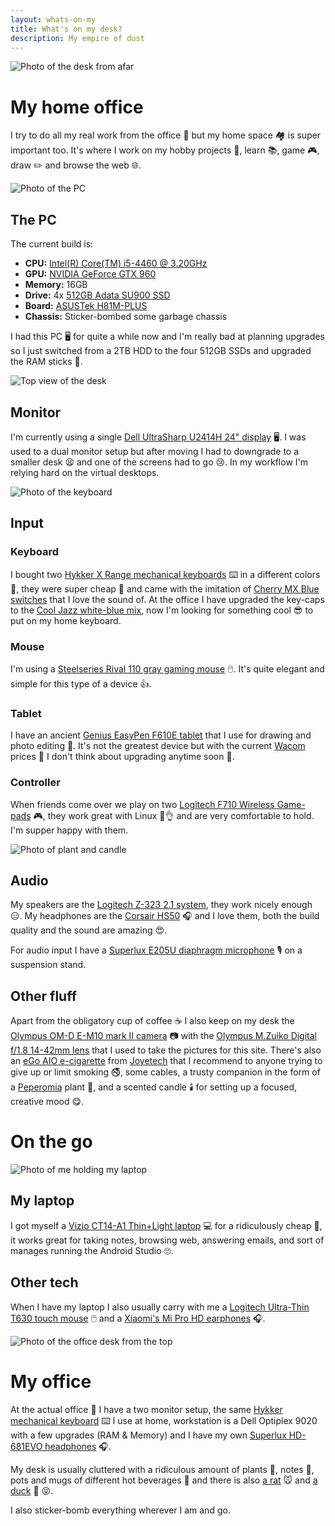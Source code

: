 ```yaml
---
layout: whats-on-my
title: What's on my desk?
description: My empire of dust
---
```


![Photo of the desk from afar][1]

# My home office

I try to do all my real work from the office 🏢 but my home space 🏘 is super important too. It's where I work on my hobby projects 🔧, learn 📚, game 🎮, draw ✏️ and browse the web 🌐.

![Photo of the PC][3]

## The PC

The current build is:

* **CPU:** [Intel(R) Core(TM) i5-4460 @ 3.20GHz][8]
* **GPU:** [NVIDIA GeForce GTX 960][9]
* **Memory:** 16GB
* **Drive:** 4x [512GB Adata SU900 SSD][10]
* **Board:** [ASUSTek H81M-PLUS][11]
* **Chassis:** Sticker-bombed some garbage chassis

I had this PC 🖥 for quite a while now and I'm really bad at planning upgrades so I just switched from a 2TB HDD to the four 512GB SSDs and upgraded the RAM sticks 🤷️. 

![Top view of the desk][2]

## Monitor

I'm currently using a single [Dell UltraSharp U2414H 24" display][12] 🖥️. I was used to a dual monitor setup but after moving I had to downgrade to a smaller desk 😫️ and one of the screens had to go 😢️. In my workflow I'm relying hard on the virtual desktops.

![Photo of the keyboard][4]

## Input

### Keyboard

I bought two [Hykker X Range mechanical keyboards][13] ⌨️ in a different colors 🎨️, they were super cheap 🤑️ and came with the imitation of [Cherry MX Blue switches][14] that I love the sound of. At the office I have upgraded the key-caps to the [Cool Jazz white-blue mix][15], now I'm looking for something cool 😎️ to put on my home keyboard.

### Mouse

I'm using a [Steelseries Rival 110 gray gaming mouse][16] 🖱️. It's quite elegant and simple for this type of a device 👍️.

### Tablet

I have an ancient [Genius EasyPen F610E tablet][17] that I use for drawing and photo editing 🙂️. It's not the greatest device but with the current [Wacom][18] prices 💸️ I don't think about upgrading anytime soon 🤷️.

### Controller

When friends come over we play on two [Logitech F710 Wireless Game-pads][19] 🎮, they work great with Linux 🐧️👌️ and are very comfortable to hold. I'm supper happy with them.

![Photo of plant and candle][6]

## Audio

My speakers are the [Logitech Z-323 2.1 system][20], they work nicely enough 😑️. My headphones are the [Corsair HS50][21] 🎧️ and I love them, both the build quality and the sound are amazing 😍️.

For audio input I have a [Superlux E205U diaphragm microphone][22] 🎙️ on a suspension stand. 

## Other fluff

Apart from the obligatory cup of coffee ☕️ I also keep on my desk the [Olympus OM-D E-M10 mark II camera][23] 📷️ with the [Olympus M.Zuiko Digital f/1.8 14-42mm lens][24] that I used to take the pictures for this site. There's also an [eGo AIO e-cigarette][25] from [Joyetech][26] that I recommend to anyone trying to give up or limit smoking 🚭️, some cables, a trusty companion in the form of a [Peperomia][27] plant 🌱️, and a scented candle 🕯️ for setting up a focused, creative mood 😋️.

# On the go

![Photo of me holding my laptop][5]

## My laptop

I got myself a [Vizio CT14-A1 Thin+Light laptop][28] 💻️ for a ridiculously cheap 🤑️, it works great for taking notes, browsing web, answering emails, and sort of manages running the Android Studio 🙄️.

## Other tech

When I have my laptop I also usually carry with me a [Logitech Ultra-Thin T630 touch mouse][29] 🖱️ and a [Xiaomi's Mi Pro HD earphones][30] 🎧️.

![Photo of the office desk from the top][7]

# My office

At the actual office 🏢 I have a two monitor setup, the same [Hykker mechanical keyboard][13] ⌨️ I use at home,  workstation is a Dell Optiplex 9020 with a few upgrades (RAM & Memory) and I have my own [Superlux HD-681EVO headphones][32] 🎧️.

My desk is usually cluttered with a ridiculous amount of plants 🌿️, notes 📔️, pots and mugs of different hot beverages 🍵️ and there is also [a rat][33] 🐭️ and [a duck][34] 🦆️ 😝️.

I also sticker-bomb everything wherever I am and go.

[1]: /assets/img/desk/home-office-1.jpg
[2]: /assets/img/desk/home-office-2.jpg
[3]: /assets/img/desk/home-office-3.jpg
[4]: /assets/img/desk/home-office-4.jpg
[5]: /assets/img/desk/home-office-5.jpg
[6]: /assets/img/desk/home-office-6.jpg
[7]: /assets/img/desk/office-1.jpg
[8]: https://ark.intel.com/products/80817/Intel-Core-i5-4460-Processor-6M-Cache-up-to-3-40-GHz-
[9]: https://www.geforce.com/hardware/desktop-gpus/geforce-gtx-960
[10]: https://www.adata.com/en/specification/446
[11]: https://www.asus.com/pl/Motherboards/H81MPLUS/
[12]: https://www.dell.com/pl/firmiinstytucji/p/dell-u2414h/pd
[13]: https://www.hykker.com/sprzet-komputerowy/klawiatura-mechaniczna-xrange/
[14]: https://www.cherrymx.de/en
[15]: https://www.aliexpress.com/wholesale?SearchText=cool+jazz+keycaps+white+blue+mixed
[16]: https://steelseries.com/gaming-mice/rival-110
[17]: https://www.cnet.com/products/genius-easypen-f610e-digitizer-usb/
[18]: https://www.wacom.com/en-cl/products/pen-tablets/wacom-intuos-pro
[19]: https://www.logitechg.com/en-roeu/products/gamepads/f710-wireless-gamepad.html
[20]: https://www.logitech.com/en-us/product/speaker-system-z323
[21]: https://www.corsair.com/eu/en/Color/hs50-config-eu/p/CA-9011170-EU
[22]: https://www.thomann.de/gb/superlux_e205u.htm
[23]: https://www.getolympus.com/us/en/e-m10-mark-ii.html
[24]: https://www.getolympus.com/us/en/lenses/pen-omd/m-zuiko-ed-14-42mm-f3-5-5-6-ez.html
[25]: https://www.joyetech.com/product/ego-aio/
[26]: https://www.joyetech.com
[27]: https://en.wikipedia.org/wiki/Peperomia
[28]: https://www.cnet.com/products/vizio-thin-pluslight-ct14-ct15/specs/#p=vizio-thin-pluslight-ct14-a1/
[29]: https://www.logitech.com/en-sg/product/ultrathin-touch-mouse-t630
[30]: https://www.mi.com/global/headphonesprohd/
[32]: https://www.cnet.com/products/superlux-hd681/specs/
[33]: https://www.ikea.com/us/en/catalog/products/20153695/
[34]: /assets/img/desk/rubber-duck.jpg
